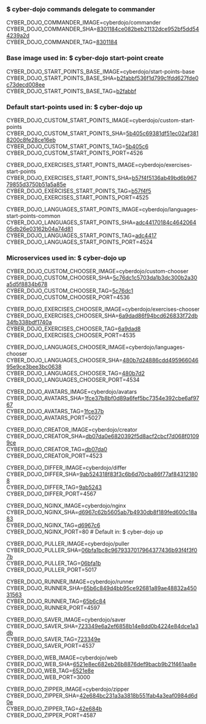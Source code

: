 ### $ cyber-dojo commands delegate to commander

CYBER_DOJO_COMMANDER_IMAGE=cyberdojo/commander
CYBER_DOJO_COMMANDER_SHA=[8301184ce082beb21132dce952bf5dd544239a2d](https://github.com/cyber-dojo/commander/commit/8301184ce082beb21132dce952bf5dd544239a2d)<br/>
CYBER_DOJO_COMMANDER_TAG=[8301184](https://hub.docker.com/layers/cyberdojo/commander/8301184/images/sha256-c230a6d0583343930cebb30b18eb2c61fd4a69489e06a16723b5a28f4d5e6001)<br/>

### Base image used in: $ cyber-dojo start-point create

CYBER_DOJO_START_POINTS_BASE_IMAGE=cyberdojo/start-points-base
CYBER_DOJO_START_POINTS_BASE_SHA=[b2fabbf536f1d799c1fdd627fde0c73decd008ee](https://github.com/cyber-dojo/start-points-base/commit/b2fabbf536f1d799c1fdd627fde0c73decd008ee)<br/>
CYBER_DOJO_START_POINTS_BASE_TAG=[b2fabbf](https://hub.docker.com/layers/cyberdojo/start-points-base/b2fabbf/images/sha256-98ec05964426dee091992aac4cb8bdc3982402900838a36c2699580711f753b9)<br/>

### Default start-points used in: $ cyber-dojo up

CYBER_DOJO_CUSTOM_START_POINTS_IMAGE=cyberdojo/custom-start-points
CYBER_DOJO_CUSTOM_START_POINTS_SHA=[5b405c69381df51ec02af3818200c8fe28ce16eb](https://github.com/cyber-dojo/custom-start-points/commit/5b405c69381df51ec02af3818200c8fe28ce16eb)<br/>
CYBER_DOJO_CUSTOM_START_POINTS_TAG=[5b405c6](https://hub.docker.com/layers/cyberdojo/custom-start-points/5b405c6/images/sha256-11b96005b89e53d470f0a43d308a2eaafce48e917194ed448a65455f19e2aa15)<br/>
CYBER_DOJO_CUSTOM_START_POINTS_PORT=4526

CYBER_DOJO_EXERCISES_START_POINTS_IMAGE=cyberdojo/exercises-start-points
CYBER_DOJO_EXERCISES_START_POINTS_SHA=[b57f4f5136ab49bd6b96779855d3750b51a5a85e](https://github.com/cyber-dojo/exercises-start-points/commit/b57f4f5136ab49bd6b96779855d3750b51a5a85e)<br/>
CYBER_DOJO_EXERCISES_START_POINTS_TAG=[b57f4f5](https://hub.docker.com/layers/cyberdojo/exercises-start-points/b57f4f5/images/sha256-99410ba902d4fe12d137b7af265f0f1f22e664f7012838f56cc516186a114955)<br/>
CYBER_DOJO_EXERCISES_START_POINTS_PORT=4525

CYBER_DOJO_LANGUAGES_START_POINTS_IMAGE=cyberdojo/languages-start-points-common
CYBER_DOJO_LANGUAGES_START_POINTS_SHA=[adc44170184c464206405db26e03162b04a74d81](https://github.com/cyber-dojo/languages-start-points/commit/adc44170184c464206405db26e03162b04a74d81)<br/>
CYBER_DOJO_LANGUAGES_START_POINTS_TAG=[adc4417](https://hub.docker.com/layers/cyberdojo/languages-start-points-common/adc4417/images/sha256-99f5b20ad51053ef8d8e55abcb1b24db7d26067751b2c6c1b5ff120f3f570b61)<br/>
CYBER_DOJO_LANGUAGES_START_POINTS_PORT=4524

### Microservices used in: $ cyber-dojo up

CYBER_DOJO_CUSTOM_CHOOSER_IMAGE=cyberdojo/custom-chooser
CYBER_DOJO_CUSTOM_CHOOSER_SHA=[5c76dc1c5703da1b3dc300b2a30a5d5f8834b678](https://github.com/cyber-dojo/custom-chooser/commit/5c76dc1c5703da1b3dc300b2a30a5d5f8834b678)<br/>
CYBER_DOJO_CUSTOM_CHOOSER_TAG=[5c76dc1](https://hub.docker.com/layers/cyberdojo/custom-chooser/5c76dc1/images/sha256-7eed645030e9e7a776f67bc877b59adbffee939b5cd98879dc2e14b07f22973b)<br/>
CYBER_DOJO_CUSTOM_CHOOSER_PORT=4536

CYBER_DOJO_EXERCISES_CHOOSER_IMAGE=cyberdojo/exercises-chooser
CYBER_DOJO_EXERCISES_CHOOSER_SHA=[6a9dad86f94bcd626833f72db34fb338bdf1740a](https://github.com/cyber-dojo/exercises-chooser/commit/6a9dad86f94bcd626833f72db34fb338bdf1740a)<br/>
CYBER_DOJO_EXERCISES_CHOOSER_TAG=[6a9dad8](https://hub.docker.com/layers/cyberdojo/exercises-chooser/6a9dad8/images/sha256-2276c7c50f8821782147f0ac6247d15b1a90d0a2e740e0d78e4919609ee9bfc2)<br/>
CYBER_DOJO_EXERCISES_CHOOSER_PORT=4535

CYBER_DOJO_LANGUAGES_CHOOSER_IMAGE=cyberdojo/languages-chooser
CYBER_DOJO_LANGUAGES_CHOOSER_SHA=[480b7d24886cdd49596604695e9ce3bee3bc0638](https://github.com/cyber-dojo/languages-chooser/commit/480b7d24886cdd49596604695e9ce3bee3bc0638)<br/>
CYBER_DOJO_LANGUAGES_CHOOSER_TAG=[480b7d2](https://hub.docker.com/layers/cyberdojo/languages-chooser/480b7d2/images/sha256-25f06f79b5f3df1c2f3ceb9c9cec053a9b4848d039b43cf58981d328323efa1c)<br/>
CYBER_DOJO_LANGUAGES_CHOOSER_PORT=4534

CYBER_DOJO_AVATARS_IMAGE=cyberdojo/avatars
CYBER_DOJO_AVATARS_SHA=[1fce37b8bf0d89a6fef5bc7354e392cbe6af9767](https://github.com/cyber-dojo/avatars/commit/1fce37b8bf0d89a6fef5bc7354e392cbe6af9767)<br/>
CYBER_DOJO_AVATARS_TAG=[1fce37b](https://hub.docker.com/layers/cyberdojo/avatars/1fce37b/images/sha256-c459c8ee3347210d198c5b55367398901fcc637a641ac10f684f4c1d12ef5ba7)<br/>
CYBER_DOJO_AVATARS_PORT=5027

CYBER_DOJO_CREATOR_IMAGE=cyberdojo/creator
CYBER_DOJO_CREATOR_SHA=[db07da0e6820392f5d8acf2cbcf7d068f01099ce](https://github.com/cyber-dojo/creator/commit/db07da0e6820392f5d8acf2cbcf7d068f01099ce)<br/>
CYBER_DOJO_CREATOR_TAG=[db07da0](https://hub.docker.com/layers/cyberdojo/creator/db07da0/images/sha256-4a766994e90dcf3656bd98fe1cf30a8cb27794af805ae2ee3277f857df05411f)<br/>
CYBER_DOJO_CREATOR_PORT=4523

CYBER_DOJO_DIFFER_IMAGE=cyberdojo/differ
CYBER_DOJO_DIFFER_SHA=[9ab524318f83f3c6b6d70cba86f77af843121808](https://github.com/cyber-dojo/differ/commit/9ab524318f83f3c6b6d70cba86f77af843121808)<br/>
CYBER_DOJO_DIFFER_TAG=[9ab5243](https://hub.docker.com/layers/cyberdojo/differ/9ab5243/images/sha256-a9ec69e899708f88e7b1aaa70d784668a6e1bc1b5a66289d80a61e082892282a)<br/>
CYBER_DOJO_DIFFER_PORT=4567

CYBER_DOJO_NGINX_IMAGE=cyberdojo/nginx
CYBER_DOJO_NGINX_SHA=[d6967c62b5605ab7b4930db8f189fed600c18a83](https://github.com/cyber-dojo/nginx/commit/d6967c62b5605ab7b4930db8f189fed600c18a83)<br/>
CYBER_DOJO_NGINX_TAG=[d6967c6](https://hub.docker.com/layers/cyberdojo/nginx/d6967c6/images/sha256-895c7588882caf78967bcaf4f69c63aa3c27147b27be4f5e14788525cdfada5e)<br/>
CYBER_DOJO_NGINX_PORT=80 # Default in: $ cyber-dojo up

CYBER_DOJO_PULLER_IMAGE=cyberdojo/puller
CYBER_DOJO_PULLER_SHA=[06bfa1bc8c9679337017964377436b93f4f3f07b](https://github.com/cyber-dojo/puller/commit/06bfa1bc8c9679337017964377436b93f4f3f07b)<br/>
CYBER_DOJO_PULLER_TAG=[06bfa1b](https://hub.docker.com/layers/cyberdojo/puller/06bfa1b/images/sha256-db5dcf97b418afbfc8a07b92348d485df163f561079237709a0c17c9f363c898)<br/>
CYBER_DOJO_PULLER_PORT=5017

CYBER_DOJO_RUNNER_IMAGE=cyberdojo/runner
CYBER_DOJO_RUNNER_SHA=[65b6c849d4bb95ce92681a89ae48832a45031563](https://github.com/cyber-dojo/runner/commit/65b6c849d4bb95ce92681a89ae48832a45031563)<br/>
CYBER_DOJO_RUNNER_TAG=[65b6c84](https://hub.docker.com/layers/cyberdojo/runner/65b6c84/images/sha256-dea373e6b1bd70752f0758175647546384cb38f5e84cd65673ec8fd0d30d38cf)<br/>
CYBER_DOJO_RUNNER_PORT=4597

CYBER_DOJO_SAVER_IMAGE=cyberdojo/saver
CYBER_DOJO_SAVER_SHA=[723349e6a2ef6858b14e8dd0b4224e84dce1a3db](https://github.com/cyber-dojo/saver/commit/723349e6a2ef6858b14e8dd0b4224e84dce1a3db)<br/>
CYBER_DOJO_SAVER_TAG=[723349e](https://hub.docker.com/layers/cyberdojo/saver/723349e/images/sha256-eebfbcf79bb7517a184149071ae5673b1d415dfd1e3b74acf1d4be62e62cf7e2)<br/>
CYBER_DOJO_SAVER_PORT=4537

CYBER_DOJO_WEB_IMAGE=cyberdojo/web
CYBER_DOJO_WEB_SHA=[6521e8ec682eb26b8876def9bacb9b21f461aa8e](https://github.com/cyber-dojo/web/commit/6521e8ec682eb26b8876def9bacb9b21f461aa8e)<br/>
CYBER_DOJO_WEB_TAG=[6521e8e](https://hub.docker.com/layers/cyberdojo/web/6521e8e/images/sha256-e6adba5a5c6426067e475c290a7338a0defaaf688c919977b48dafb5e2a575f0)<br/>
CYBER_DOJO_WEB_PORT=3000

CYBER_DOJO_ZIPPER_IMAGE=cyberdojo/zipper
CYBER_DOJO_ZIPPER_SHA=[42e684bc231a3a3818b551fab4a3eaf0984d6d0e](https://github.com/cyber-dojo/zipper/commit/42e684bc231a3a3818b551fab4a3eaf0984d6d0e)<br/>
CYBER_DOJO_ZIPPER_TAG=[42e684b](https://hub.docker.com/layers/cyberdojo/zipper/42e684b/images/sha256-4fe0289906e203500c47dc1cd60c0dfa7f6b41d6368ab93ef369bfeed0b6a2b9)<br/>
CYBER_DOJO_ZIPPER_PORT=4587

